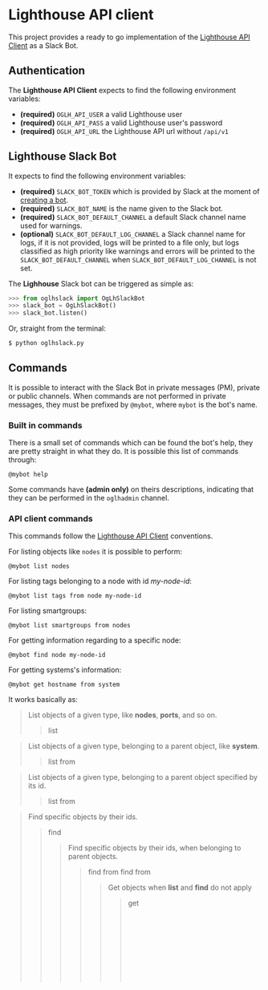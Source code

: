 # Lighthouse API client

This project provides a ready to go implementation of the [Lighthouse API Client](https://github.com/thiagolcmelo/oglhclient) as a Slack Bot.

## Authentication

The **Lighthouse API Client** expects to find the following environment variables:

- **(required)** `OGLH_API_USER` a valid Lighthouse user
- **(required)** `OGLH_API_PASS` a valid Lighthouse user's password
- **(required)** `OGLH_API_URL` the Lighthouse API url without `/api/v1`

## Lighthouse Slack Bot

It expects to find the following environment variables:

- **(required)** `SLACK_BOT_TOKEN` which is provided by Slack at the moment of [creating a bot](https://api.slack.com/bot-users).
- **(required)** `SLACK_BOT_NAME` is the name given to the Slack bot.
- **(required)** `SLACK_BOT_DEFAULT_CHANNEL` a default Slack channel name used for warnings.
- **(optional)** `SLACK_BOT_DEFAULT_LOG_CHANNEL` a Slack channel name for logs, if it is not provided, logs will be printed to a file only, but logs classified as high priority like warnings and errors will be printed to the `SLACK_BOT_DEFAULT_CHANNEL` when `SLACK_BOT_DEFAULT_LOG_CHANNEL` is not set.

The **Lighhouse** Slack bot can be triggered as simple as:

```python
>>> from oglhslack import OgLhSlackBot
>>> slack_bot = OgLhSlackBot()
>>> slack_bot.listen()
```

Or, straight from the terminal:

```bash
$ python oglhslack.py
```

## Commands

It is possible to interact with the Slack Bot in private messages (PM), private or public channels. When commands are not performed in private messages, they must be prefixed by `@mybot`, where `mybot` is the bot's name.

### Built in commands

There is a small set of commands which can be found the bot's help, they are pretty straight in what they do. It is possible this list of commands through:

```
@mybot help
```

Some commands have **(admin only)** on theirs descriptions, indicating that they can be performed in the `oglhadmin` channel.

### API client commands

This commands follow the [Lighthouse API Client](https://github.com/thiagolcmelo/oglhclient) conventions.

For listing objects like `nodes` it is possible to perform:

```
@mybot list nodes
```

For listing tags belonging to a node with id *my-node-id*:

```
@mybot list tags from node my-node-id
```

For listing smartgroups:

```
@mybot list smartgroups from nodes
```

For getting information regarding to a specific node:

```
@mybot find node my-node-id
```

For getting systems's information:

```
@mybot get hostname from system
```

It works basically as:

> List objects of a given type, like **nodes**, **ports**, and so on.
>> list <objects>

> List objects of a given type, belonging to a parent object, like **system**.
>> list <objects> from <parent-object>

> List objects of a given type, belonging to a parent object specified by its id.
>> list <objects> from <parent-object> <parent-id> 

> Find specific objects by their ids.
>> find <object> <object-id>

> Find specific objects by their ids, when belonging to parent objects.
>> find <object> <object-id> from <object-parent>
>> find <object> <object-id> from <object-parent> <parent-id>

> Get objects when **list** and **find** do not apply
>> get <object> from <parent-object>

## Channels conventions

### Administration channel

Commands that make changes in Lighthouse are not allowed in normal channels or in private messages.

In order to execute such commands, it is required that the Slack administrator creates a channel named **ohlhadmin**. This channel is supposed to be open for authorized members only.
